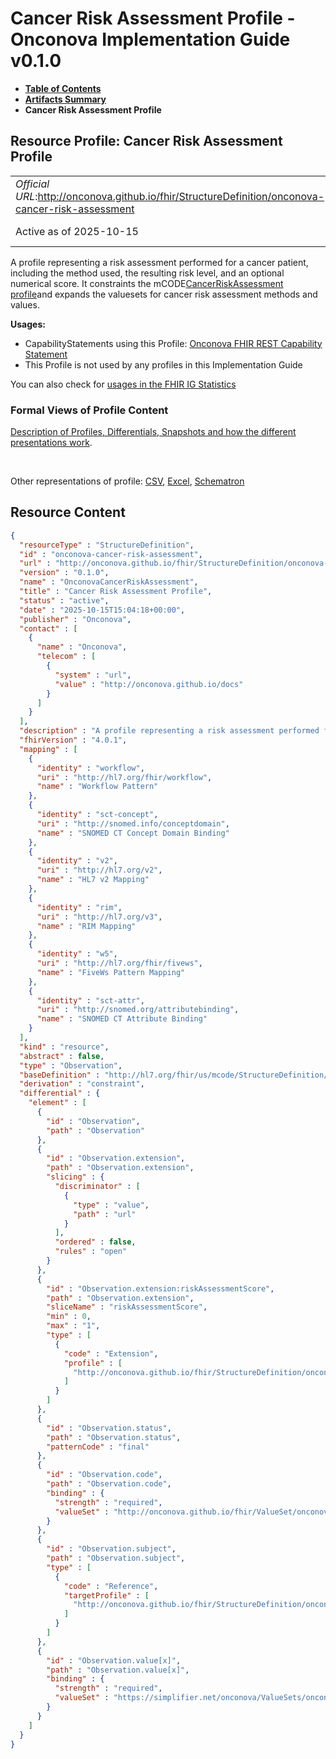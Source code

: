 # Cancer Risk Assessment Profile - Onconova Implementation Guide v0.1.0

* [**Table of Contents**](toc.md)
* [**Artifacts Summary**](artifacts.md)
* **Cancer Risk Assessment Profile**

## Resource Profile: Cancer Risk Assessment Profile 

| | |
| :--- | :--- |
| *Official URL*:http://onconova.github.io/fhir/StructureDefinition/onconova-cancer-risk-assessment | *Version*:0.1.0 |
| Active as of 2025-10-15 | *Computable Name*:OnconovaCancerRiskAssessment |

 
A profile representing a risk assessment performed for a cancer patient, including the method used, the resulting risk level, and an optional numerical score. 
It constraints the mCODE[CancerRiskAssessment profile](http://hl7.org/fhir/us/mcode/StructureDefinition/mcode-cancer-risk-assessment)and expands the valuesets for cancer risk assessment methods and values. 

**Usages:**

* CapabilityStatements using this Profile: [Onconova FHIR REST Capability Statement](CapabilityStatement-onconova-capability-statement.md)
* This Profile is not used by any profiles in this Implementation Guide

You can also check for [usages in the FHIR IG Statistics](https://packages2.fhir.org/xig/onconova.fhir|current/StructureDefinition/onconova-cancer-risk-assessment)

### Formal Views of Profile Content

 [Description of Profiles, Differentials, Snapshots and how the different presentations work](http://build.fhir.org/ig/FHIR/ig-guidance/readingIgs.html#structure-definitions). 

 

Other representations of profile: [CSV](StructureDefinition-onconova-cancer-risk-assessment.csv), [Excel](StructureDefinition-onconova-cancer-risk-assessment.xlsx), [Schematron](StructureDefinition-onconova-cancer-risk-assessment.sch) 



## Resource Content

```json
{
  "resourceType" : "StructureDefinition",
  "id" : "onconova-cancer-risk-assessment",
  "url" : "http://onconova.github.io/fhir/StructureDefinition/onconova-cancer-risk-assessment",
  "version" : "0.1.0",
  "name" : "OnconovaCancerRiskAssessment",
  "title" : "Cancer Risk Assessment Profile",
  "status" : "active",
  "date" : "2025-10-15T15:04:18+00:00",
  "publisher" : "Onconova",
  "contact" : [
    {
      "name" : "Onconova",
      "telecom" : [
        {
          "system" : "url",
          "value" : "http://onconova.github.io/docs"
        }
      ]
    }
  ],
  "description" : "A profile representing a risk assessment performed for a cancer patient, including the method used, the resulting risk level, and an optional numerical score.\n\nIt constraints the mCODE [CancerRiskAssessment profile](http://hl7.org/fhir/us/mcode/StructureDefinition/mcode-cancer-risk-assessment) and expands the valuesets for cancer risk assessment methods and values.",
  "fhirVersion" : "4.0.1",
  "mapping" : [
    {
      "identity" : "workflow",
      "uri" : "http://hl7.org/fhir/workflow",
      "name" : "Workflow Pattern"
    },
    {
      "identity" : "sct-concept",
      "uri" : "http://snomed.info/conceptdomain",
      "name" : "SNOMED CT Concept Domain Binding"
    },
    {
      "identity" : "v2",
      "uri" : "http://hl7.org/v2",
      "name" : "HL7 v2 Mapping"
    },
    {
      "identity" : "rim",
      "uri" : "http://hl7.org/v3",
      "name" : "RIM Mapping"
    },
    {
      "identity" : "w5",
      "uri" : "http://hl7.org/fhir/fivews",
      "name" : "FiveWs Pattern Mapping"
    },
    {
      "identity" : "sct-attr",
      "uri" : "http://snomed.org/attributebinding",
      "name" : "SNOMED CT Attribute Binding"
    }
  ],
  "kind" : "resource",
  "abstract" : false,
  "type" : "Observation",
  "baseDefinition" : "http://hl7.org/fhir/us/mcode/StructureDefinition/mcode-cancer-risk-assessment|4.0.0",
  "derivation" : "constraint",
  "differential" : {
    "element" : [
      {
        "id" : "Observation",
        "path" : "Observation"
      },
      {
        "id" : "Observation.extension",
        "path" : "Observation.extension",
        "slicing" : {
          "discriminator" : [
            {
              "type" : "value",
              "path" : "url"
            }
          ],
          "ordered" : false,
          "rules" : "open"
        }
      },
      {
        "id" : "Observation.extension:riskAssessmentScore",
        "path" : "Observation.extension",
        "sliceName" : "riskAssessmentScore",
        "min" : 0,
        "max" : "1",
        "type" : [
          {
            "code" : "Extension",
            "profile" : [
              "http://onconova.github.io/fhir/StructureDefinition/onconova-ext-risk-assessment-score|0.1.0"
            ]
          }
        ]
      },
      {
        "id" : "Observation.status",
        "path" : "Observation.status",
        "patternCode" : "final"
      },
      {
        "id" : "Observation.code",
        "path" : "Observation.code",
        "binding" : {
          "strength" : "required",
          "valueSet" : "http://onconova.github.io/fhir/ValueSet/onconova-vs-cancer-risk-assessment-methods|0.1.0"
        }
      },
      {
        "id" : "Observation.subject",
        "path" : "Observation.subject",
        "type" : [
          {
            "code" : "Reference",
            "targetProfile" : [
              "http://onconova.github.io/fhir/StructureDefinition/onconova-cancer-patient|0.1.0"
            ]
          }
        ]
      },
      {
        "id" : "Observation.value[x]",
        "path" : "Observation.value[x]",
        "binding" : {
          "strength" : "required",
          "valueSet" : "https://simplifier.net/onconova/ValueSets/onconova-cancer-risk-assessment-values|0.1.0"
        }
      }
    ]
  }
}

```
